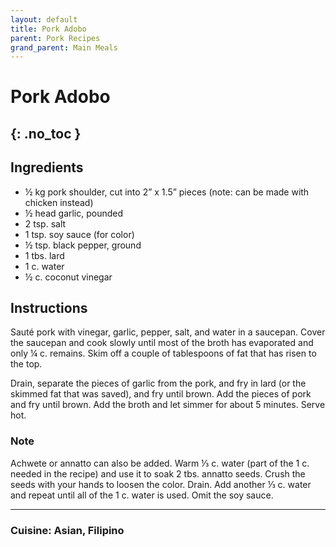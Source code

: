 ```yaml
---
layout: default
title: Pork Adobo
parent: Pork Recipes
grand_parent: Main Meals
---
```


# Pork Adobo
{: .no_toc }
---

## Ingredients
<ul>
	<li>½ kg pork shoulder, cut into 2” x 1.5” pieces (note: can be made with chicken instead)</li>
	<li>½ head garlic, pounded</li>
	<li>2 tsp. salt</li>
	<li>1 tsp. soy sauce (for color)</li>
	<li>½ tsp. black pepper, ground</li>
	<li>1 tbs. lard</li>
	<li>1 c. water</li>
	<li>½ c. coconut vinegar</li>
</ul>

## Instructions
Sauté pork with vinegar, garlic, pepper, salt, and water in a saucepan. Cover the saucepan and cook slowly until most of the broth has evaporated and only ¼ c. remains. Skim off a couple of tablespoons of fat that has risen to the top.

Drain, separate the pieces of garlic from the pork, and fry in lard (or the skimmed fat that was saved), and fry until brown. Add the pieces of pork and fry until brown. Add the broth and let simmer for about 5 minutes. Serve hot.

### Note
Achwete or annatto can also be added. Warm ⅓ c. water (part of the 1 c. needed in the recipe) and use it to soak 2 tbs. annatto seeds. Crush the seeds with your hands to loosen the color. Drain. Add another ⅓ c. water and repeat until all of the 1 c. water is used. Omit the soy sauce.


--- 

### Cuisine: Asian, Filipino